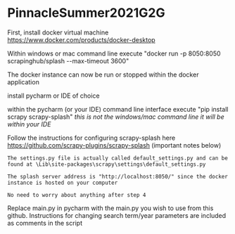 # PinnacleSummer2021G2G
First, install docker virtual machine https://www.docker.com/products/docker-desktop

Within windows or mac command line execute "docker run -p 8050:8050 scrapinghub/splash --max-timeout 3600"

The docker instance can now be run or stopped within the docker application

install pycharm or IDE of choice

within the pycharm (or your IDE) command line interface execute "pip install scrapy scrapy-splash" *this is not the windows/mac command line it will be within your IDE*

Follow the instructions for configuring scrapy-splash here https://github.com/scrapy-plugins/scrapy-splash (important notes below)

    The settings.py file is actually called default_settings.py and can be found at \Lib\site-packages\scrapy\settings\default_settings.py
  
    The splash server address is "http://localhost:8050/" since the docker instance is hosted on your computer
  
    No need to worry about anything after step 4
  
Replace main.py in pycharm with the main.py you wish to use from this github. Instructions for changing search term/year parameters are included as comments in the script

